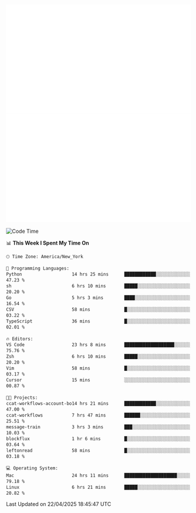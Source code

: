 <a href="https://github.com/jstrieb/github-stats">
 
![](https://github.com/evanhuang117/github-stats/blob/master/generated/overview.svg)
![](https://github.com/evanhuang117/github-stats/blob/master/generated/languages.svg)

</a>

<!--START_SECTION:waka-->
![Code Time](http://img.shields.io/badge/Code%20Time-819%20hrs%2045%20mins-blue)

📊 **This Week I Spent My Time On** 

```text
🕑︎ Time Zone: America/New_York

💬 Programming Languages: 
Python                   14 hrs 25 mins      ████████████░░░░░░░░░░░░░   47.23 % 
sh                       6 hrs 10 mins       █████░░░░░░░░░░░░░░░░░░░░   20.20 % 
Go                       5 hrs 3 mins        ████░░░░░░░░░░░░░░░░░░░░░   16.54 % 
CSV                      58 mins             █░░░░░░░░░░░░░░░░░░░░░░░░   03.22 % 
TypeScript               36 mins             █░░░░░░░░░░░░░░░░░░░░░░░░   02.01 % 

🔥 Editors: 
VS Code                  23 hrs 8 mins       ███████████████████░░░░░░   75.76 % 
Zsh                      6 hrs 10 mins       █████░░░░░░░░░░░░░░░░░░░░   20.20 % 
Vim                      58 mins             █░░░░░░░░░░░░░░░░░░░░░░░░   03.17 % 
Cursor                   15 mins             ░░░░░░░░░░░░░░░░░░░░░░░░░   00.87 % 

🐱‍💻 Projects: 
ccat-workflows-account-bo14 hrs 21 mins      ████████████░░░░░░░░░░░░░   47.00 % 
ccat-workflows           7 hrs 47 mins       ██████░░░░░░░░░░░░░░░░░░░   25.51 % 
message-train            3 hrs 3 mins        ███░░░░░░░░░░░░░░░░░░░░░░   10.03 % 
blockflux                1 hr 6 mins         █░░░░░░░░░░░░░░░░░░░░░░░░   03.64 % 
leftonread               58 mins             █░░░░░░░░░░░░░░░░░░░░░░░░   03.18 % 

💻 Operating System: 
Mac                      24 hrs 11 mins      ████████████████████░░░░░   79.18 % 
Linux                    6 hrs 21 mins       █████░░░░░░░░░░░░░░░░░░░░   20.82 % 
```


 Last Updated on 22/04/2025 18:45:47 UTC
<!--END_SECTION:waka-->
